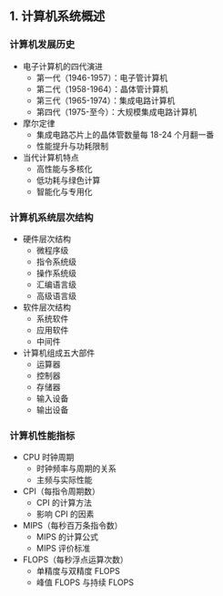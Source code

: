 ## 1. 计算机系统概述

### 计算机发展历史

- 电子计算机的四代演进
  - 第一代（1946-1957）：电子管计算机
  - 第二代（1958-1964）：晶体管计算机
  - 第三代（1965-1974）：集成电路计算机
  - 第四代（1975-至今）：大规模集成电路计算机
- 摩尔定律
  - 集成电路芯片上的晶体管数量每 18-24 个月翻一番
  - 性能提升与功耗限制
- 当代计算机特点
  - 高性能与多核化
  - 低功耗与绿色计算
  - 智能化与专用化

### 计算机系统层次结构

- 硬件层次结构
  - 微程序级
  - 指令系统级
  - 操作系统级
  - 汇编语言级
  - 高级语言级
- 软件层次结构
  - 系统软件
  - 应用软件
  - 中间件
- 计算机组成五大部件
  - 运算器
  - 控制器
  - 存储器
  - 输入设备
  - 输出设备

### 计算机性能指标

- CPU 时钟周期
  - 时钟频率与周期的关系
  - 主频与实际性能
- CPI（每指令周期数）
  - CPI 的计算方法
  - 影响 CPI 的因素
- MIPS（每秒百万条指令数）
  - MIPS 的计算公式
  - MIPS 评价标准
- FLOPS（每秒浮点运算次数）
  - 单精度与双精度 FLOPS
  - 峰值 FLOPS 与持续 FLOPS
